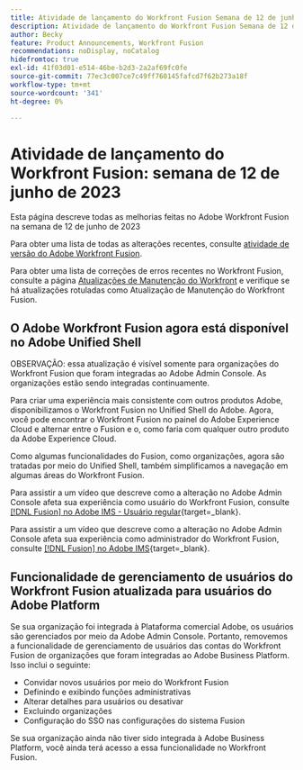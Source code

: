 ```yaml
---
title: Atividade de lançamento do Workfront Fusion Semana de 12 de junho de 2023
description: Atividade de lançamento do Workfront Fusion Semana de 12 de junho de 2023
author: Becky
feature: Product Announcements, Workfront Fusion
recommendations: noDisplay, noCatalog
hidefromtoc: true
exl-id: 41f03d01-e514-46be-b2d3-2a2af69fc0fe
source-git-commit: 77ec3c007ce7c49ff760145fafcd7f62b273a18f
workflow-type: tm+mt
source-wordcount: '341'
ht-degree: 0%

---
```


# Atividade de lançamento do Workfront Fusion: semana de 12 de junho de 2023

Esta página descreve todas as melhorias feitas no Adobe Workfront Fusion na semana de 12 de junho de 2023

Para obter uma lista de todas as alterações recentes, consulte [atividade de versão do Adobe Workfront Fusion](/help/workfront-fusion/fusion-product-releases/fusion-release-activity.md).

Para obter uma lista de correções de erros recentes no Workfront Fusion, consulte a página [Atualizações de Manutenção do Workfront](https://experienceleague.adobe.com/docs/workfront-known-issues/releases/current-updates.html) e verifique se há atualizações rotuladas como Atualização de Manutenção do Workfront Fusion.

## O Adobe Workfront Fusion agora está disponível no Adobe Unified Shell

OBSERVAÇÃO: essa atualização é visível somente para organizações do Workfront Fusion que foram integradas ao Adobe Admin Console. As organizações estão sendo integradas continuamente.

Para criar uma experiência mais consistente com outros produtos Adobe, disponibilizamos o Workfront Fusion no Unified Shell do Adobe. Agora, você pode encontrar o Workfront Fusion no painel do Adobe Experience Cloud e alternar entre o Fusion e o, como faria com qualquer outro produto da Adobe Experience Cloud.

Como algumas funcionalidades do Fusion, como organizações, agora são tratadas por meio do Unified Shell, também simplificamos a navegação em algumas áreas do Workfront Fusion.

Para assistir a um vídeo que descreve como a alteração no Adobe Admin Console afeta sua experiência como usuário do Workfront Fusion, consulte [[!DNL Fusion] no Adobe IMS - Usuário regular](https://video.tv.adobe.com/v/3412465/){target=_blank}.

Para assistir a um vídeo que descreve como a alteração no Adobe Admin Console afeta sua experiência como administrador do Workfront Fusion, consulte [[!DNL Fusion] no Adobe IMS](https://video.tv.adobe.com/v/3412464/){target=_blank}.


## Funcionalidade de gerenciamento de usuários do Workfront Fusion atualizada para usuários do Adobe Platform

Se sua organização foi integrada à Plataforma comercial Adobe, os usuários são gerenciados por meio da Adobe Admin Console. Portanto, removemos a funcionalidade de gerenciamento de usuários das contas do Workfront Fusion de organizações que foram integradas ao Adobe Business Platform. Isso inclui o seguinte:

* Convidar novos usuários por meio do Workfront Fusion
* Definindo e exibindo funções administrativas
* Alterar detalhes para usuários ou desativar
* Excluindo organizações
* Configuração do SSO nas configurações do sistema Fusion

Se sua organização ainda não tiver sido integrada à Adobe Business Platform, você ainda terá acesso a essa funcionalidade no Workfront Fusion.
